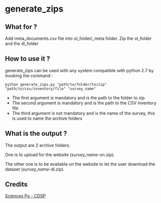 # generate_zips


## What for ?

Add meta_documents.csv file into ol_folder/_meta folder.
Zip the ol_folder and the dl_folder


## How to use it ?

generate_zips can be used with any system compatible with python 2.7 by invoking the command :

`python generate_zips.py "path/to/folder/to/zip" "path/to/csv/inventory/file" "survey_name"`

* The first argument is mandatory and is the path to the folder to zip
* The second argument is mandatory and is the path to the CSV inventory file
* The third argument is not mandatory and is the name of the survey, this is used to name the archive folders


## What is the output ?

The output are 2 archive folders.

One is to upload for the website (_survey\_name_-on.zip).

The other one is to be available on the website to let the user download the dataset (_survey\_name_-dl.zip).


## Credits

[Sciences Po - CDSP](http://cdsp.sciences-po.fr/)